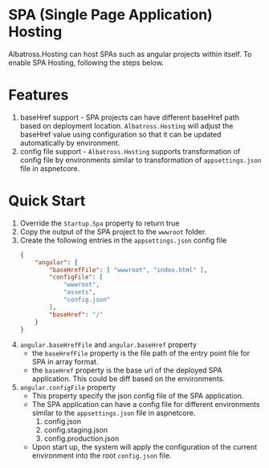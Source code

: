 # SPA (Single Page Application) Hosting
Albatross.Hosting can host SPAs such as angular projects within itself.  To enable SPA Hosting, following the steps below.

# Features
1. baseHref support - SPA projects can have different baseHref path based on deployment location.  `Albatross.Hosting` will adjust the baseHref value using configuration so that it can be updated automatically by environment.
1. config file support - `Albatross.Hosting` supports transformation of config file by environments similar to transformation of `appsettings.json` file in aspnetcore.

# Quick Start
1. Override the `Startup.Spa` property to return true
2. Copy the output of the SPA project to the `wwwroot` folder.
2. Create the following entries in the `appsettings.json` config file
	```json
	{
		"angular": {
			"baseHrefFile": [ "wwwroot", "index.html" ],
			"configFile": [
				"wwwroot",
				"assets",
				"config.json"
			],
			"baseHref": "/"
		}
	}
	```
4. `angular.baseHrefFile` and `angular.baseHref` property
	* the `baseHrefFile` property is the file path of the entry point file for SPA in array format.
	* the `baseHref` property is the base url of the deployed SPA application.  This could be diff based on the environments.
5. `angular.configFile` property
	* This property specify the json config file of the SPA application.
	* The SPA application can have a config file for different environments similar to the `appsettings.json` file in aspnetcore.
		1. config.json
		1. config.staging.json
		1. config.production.json
	* Upon start up, the system will apply the configuration of the current environment into the root `config.json` file.